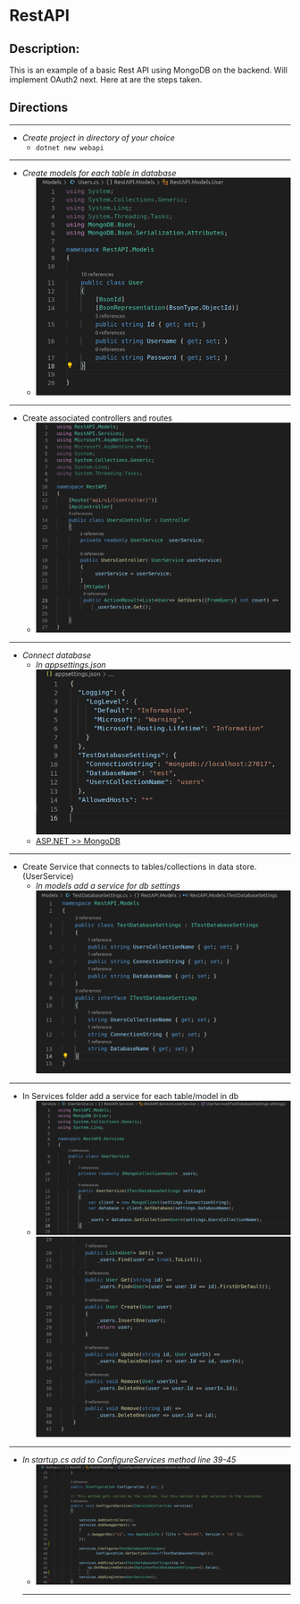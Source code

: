 # RestAPI

## Description:

This is an example of a basic Rest API using MongoDB on the backend. Will implement OAuth2 next. Here at are the steps taken.

## Directions

***
- *Create project in directory of your choice*
	- ` dotnet new webapi `
***
- *Create models for each table in database*
	- ![Model](images/model.png)
***
- Create associated controllers and routes
	- ![Controller](images/controller.png)
***
- *Connect database*
	- *In appsettings.json*
	![App settings with MongoDB](images/appsettings.png)
	- [ASP.NET >> MongoDB](https://docs.microsoft.com/en-us/aspnet/core/tutorials/first-mongo-app?view=aspnetcore-5.0&tabs=visual-studio)
***
- Create Service that connects to tables/collections in data store. (UserService)
	- *In models add a service for db settings*
	![Create dbsettings service](images/dbsettings.png)
***
- In Services folder add a service for each table/model in db
	- ![UserService](images/userservice1.png)
	![UsersService Two](images/userservice2.png)
***
- *In startup.cs add to ConfigureServices method line 39-45* 
	- ![Configure Services in startup.cs](images/configureservices.png)
    ***